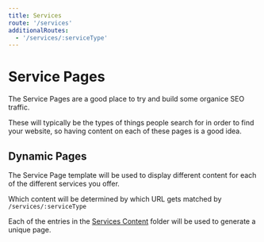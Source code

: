 ```yaml
---
title: Services
route: '/services'
additionalRoutes:
  - '/services/:serviceType'
---
```


# Service Pages

The Service Pages are a good place to try and build some organice SEO traffic.

These will typically be the types of things people search for in order to find your 
website, so having content on each of these pages is a good idea.

## Dynamic Pages 

The Service Page template will be used to display different content for each of the different services you offer.

Which content will be determined by which URL gets matched by `/services/:serviceType`

Each of the entries in the [Services Content](../content/services) folder will be used to generate a unique page.  
